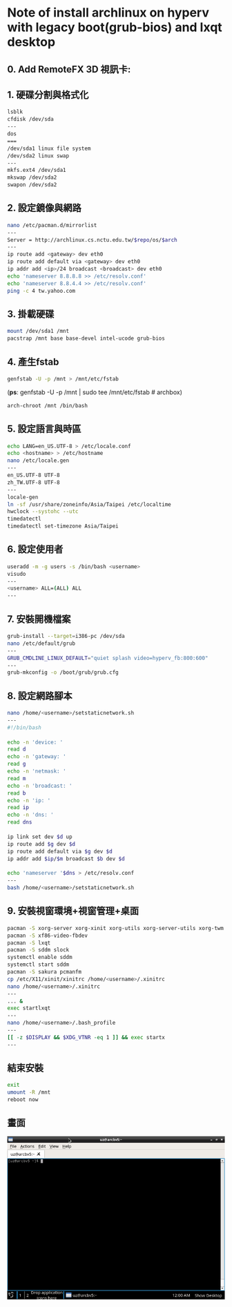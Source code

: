 # Note of install archlinux on hyperv with legacy boot(grub-bios) and lxqt desktop
## 0. Add RemoteFX 3D 視訊卡: 
## 1. 硬碟分割與格式化
```bash
lsblk
cfdisk /dev/sda
---
dos
===
/dev/sda1 linux file system
/dev/sda2 linux swap
---
mkfs.ext4 /dev/sda1
mkswap /dev/sda2
swapon /dev/sda2
```

## 2. 設定鏡像與網路
```bash
nano /etc/pacman.d/mirrorlist
---
Server = http://archlinux.cs.nctu.edu.tw/$repo/os/$arch
---
ip route add <gateway> dev eth0
ip route add default via <gateway> dev eth0
ip addr add <ip>/24 broadcast <broadcast> dev eth0
echo 'nameserver 8.8.8.8 >> /etc/resolv.conf'
echo 'nameserver 8.8.4.4 >> /etc/resolv.conf'
ping -c 4 tw.yahoo.com
```

## 3. 掛載硬碟
```bash
mount /dev/sda1 /mnt
pacstrap /mnt base base-devel intel-ucode grub-bios
```

## 4. 產生fstab
```bash
genfstab -U -p /mnt > /mnt/etc/fstab
```
(**ps**: genfstab -U -p /mnt | sudo tee /mnt/etc/fstab # archbox)

```bash
arch-chroot /mnt /bin/bash
```

## 5. 設定語言與時區
```bash
echo LANG=en_US.UTF-8 > /etc/locale.conf 
echo <hostname> > /etc/hostname
nano /etc/locale.gen
---
en_US.UTF-8 UTF-8
zh_TW.UTF-8 UTF-8
---
locale-gen
ln -sf /usr/share/zoneinfo/Asia/Taipei /etc/localtime
hwclock --systohc --utc
timedatectl
timedatectl set-timezone Asia/Taipei
```

## 6. 設定使用者
```bash
useradd -m -g users -s /bin/bash <username>
visudo
---
<username> ALL=(ALL) ALL
---
```

## 7. 安裝開機檔案
```bash
grub-install --target=i386-pc /dev/sda
nano /etc/default/grub
---
GRUB_CMDLINE_LINUX_DEFAULT="quiet splash video=hyperv_fb:800:600"
---
grub-mkconfig -o /boot/grub/grub.cfg
```

## 8. 設定網路腳本
```bash
nano /home/<username>/setstaticnetwork.sh
---
#!/bin/bash

echo -n 'device: '
read d
echo -n 'gateway: '
read g
echo -n 'netmask: '
read m
echo -n 'broadcast: '
read b
echo -n 'ip: '
read ip
echo -n 'dns: '
read dns

ip link set dev $d up
ip route add $g dev $d
ip route add default via $g dev $d
ip addr add $ip/$m broadcast $b dev $d

echo 'nameserver '$dns > /etc/resolv.conf
---
bash /home/<username>/setstaticnetwork.sh
```

## 9. 安裝視窗環境+視窗管理+桌面
```bash
pacman -S xorg-server xorg-xinit xorg-utils xorg-server-utils xorg-twm xterm xorg-xclock
pacman -S xf86-video-fbdev
pacman -S lxqt
pacman -S sddm slock
systemctl enable sddm
systemctl start sddm
pacman -S sakura pcmanfm
cp /etc/X11/xinit/xinitrc /home/<username>/.xinitrc
nano /home/<username>/.xinitrc
---
... &
exec startlxqt
---
nano /home/<username>/.bash_profile
---
[[ -z $DISPLAY && $XDG_VTNR -eq 1 ]] && exec startx
---
```

## 結束安裝

```bash
exit
umount -R /mnt
reboot now
```

## 畫面

![PrtSc](archlinux-bios-hyperv.png)
